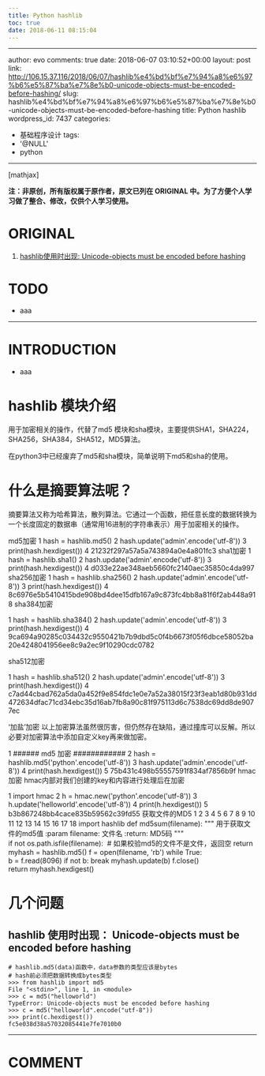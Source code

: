 ```yaml
---
title: Python hashlib
toc: true
date: 2018-06-11 08:15:04
---
```

---
author: evo
comments: true
date: 2018-06-07 03:10:52+00:00
layout: post
link: http://106.15.37.116/2018/06/07/hashlib%e4%bd%bf%e7%94%a8%e6%97%b6%e5%87%ba%e7%8e%b0-unicode-objects-must-be-encoded-before-hashing/
slug: hashlib%e4%bd%bf%e7%94%a8%e6%97%b6%e5%87%ba%e7%8e%b0-unicode-objects-must-be-encoded-before-hashing
title: Python hashlib
wordpress_id: 7437
categories:
- 基础程序设计
tags:
- '@NULL'
- python
---

<!-- more -->

[mathjax]

**注：非原创，所有版权属于原作者，原文已列在 ORIGINAL 中。为了方便个人学习做了整合、修改，仅供个人学习使用。**


# ORIGINAL





 	
  1. [hashlib使用时出现: Unicode-objects must be encoded before hashing](http://www.cnblogs.com/everfight/p/python_hashlib.html)




# TODO





 	
  * aaa





* * *





# INTRODUCTION





 	
  * aaa





# hashlib 模块介绍


用于加密相关的操作，代替了md5 模块和sha模块，主要提供SHA1，SHA224，SHA256，SHA384，SHA512，MD5算法。

在python3中已经废弃了md5和sha模块，简单说明下md5和sha的使用。


# 什么是摘要算法呢？


摘要算法又称为哈希算法，散列算法。它通过一个函数，把任意长度的数据转换为一个长度固定的数据串（通常用16进制的字符串表示）用于加密相关的操作。

md5加密
1 hash = hashlib.md5()
2 hash.update('admin'.encode('utf-8'))
3 print(hash.hexdigest())
4 21232f297a57a5a743894a0e4a801fc3
sha1加密
1 hash = hashlib.sha1()
2 hash.update('admin'.encode('utf-8'))
3 print(hash.hexdigest())
4 d033e22ae348aeb5660fc2140aec35850c4da997
sha256加密
1 hash = hashlib.sha256()
2 hash.update('admin'.encode('utf-8'))
3 print(hash.hexdigest())
4 8c6976e5b5410415bde908bd4dee15dfb167a9c873fc4bb8a81f6f2ab448a918
sha384加密

1 hash = hashlib.sha384()
2 hash.update('admin'.encode('utf-8'))
3 print(hash.hexdigest())
4 9ca694a90285c034432c9550421b7b9dbd5c0f4b6673f05f6dbce58052ba20e4248041956ee8c9a2ec9f10290cdc0782

sha512加密

1 hash = hashlib.sha512()
2 hash.update('admin'.encode('utf-8'))
3 print(hash.hexdigest())
4 c7ad44cbad762a5da0a452f9e854fdc1e0e7a52a38015f23f3eab1d80b931dd472634dfac71cd34ebc35d16ab7fb8a90c81f975113d6c7538dc69dd8de9077ec

‘加盐’加密
以上加密算法虽然很厉害，但仍然存在缺陷，通过撞库可以反解。所以必要对加密算法中添加自定义key再来做加密。

1 ###### md5 加密 ############
2 hash = hashlib.md5('python'.encode('utf-8'))
3 hash.update('admin'.encode('utf-8'))
4 print(hash.hexdigest())
5 75b431c498b55557591f834af7856b9f
hmac加密
hmac内部对我们创建的key和内容进行处理后在加密

1 import hmac
2 h = hmac.new('python'.encode('utf-8'))
3 h.update('helloworld'.encode('utf-8'))
4 print(h.hexdigest())
5 b3b867248bb4cace835b59562c39fd55
获取文件的MD5
1
2
3
4
5
6
7
8
9
10
11
12
13
14
15
16
17
18
import hashlib
def md5sum(filename):
"""
用于获取文件的md5值
:param filename: 文件名
:return: MD5码
"""
if not os.path.isfile(filename):  # 如果校验md5的文件不是文件，返回空
return
myhash = hashlib.md5()
f = open(filename, 'rb')
while True:
b = f.read(8096)
if not b:
break
myhash.update(b)
f.close()
return myhash.hexdigest()














# 几个问题




## hashlib 使用时出现： Unicode-objects must be encoded before hashing



    
    # hashlib.md5(data)函数中，data参数的类型应该是bytes
    # hash前必须把数据转换成bytes类型
    >>> from hashlib import md5
    File "<stdin>", line 1, in <module>
    >>> c = md5("helloworld")
    TypeError: Unicode-objects must be encoded before hashing
    >>> c = md5("helloworld".encode("utf-8"))
    >>> print(c.hexdigest())
    fc5e038d38a57032085441e7fe7010b0












* * *





# COMMENT



